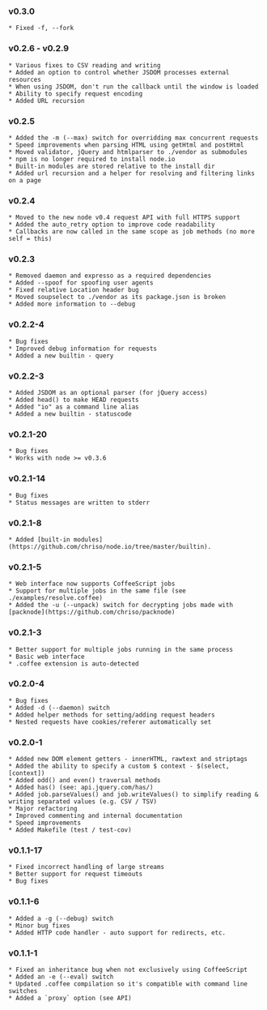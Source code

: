 ### v0.3.0
    * Fixed -f, --fork

### v0.2.6 - v0.2.9
    * Various fixes to CSV reading and writing
    * Added an option to control whether JSDOM processes external resources
    * When using JSDOM, don't run the callback until the window is loaded
    * Ability to specify request encoding
    * Added URL recursion

### v0.2.5
    * Added the -m (--max) switch for overridding max concurrent requests
    * Speed improvements when parsing HTML using getHtml and postHtml
    * Moved validator, jQuery and htmlparser to ./vendor as submodules
    * npm is no longer required to install node.io
    * Built-in modules are stored relative to the install dir
    * Added url recursion and a helper for resolving and filtering links on a page

### v0.2.4
    * Moved to the new node v0.4 request API with full HTTPS support
    * Added the auto_retry option to improve code readability
    * Callbacks are now called in the same scope as job methods (no more self = this)

### v0.2.3
    * Removed daemon and expresso as a required dependencies
    * Added --spoof for spoofing user agents
    * Fixed relative Location header bug
    * Moved soupselect to ./vendor as its package.json is broken
    * Added more information to --debug

### v0.2.2-4
    * Bug fixes
    * Improved debug information for requests
    * Added a new builtin - query

### v0.2.2-3
    * Added JSDOM as an optional parser (for jQuery access)
    * Added head() to make HEAD requests
    * Added "io" as a command line alias
    * Added a new builtin - statuscode

### v0.2.1-20
    * Bug fixes
    * Works with node >= v0.3.6

### v0.2.1-14
    * Bug fixes
    * Status messages are written to stderr

### v0.2.1-8
    * Added [built-in modules](https://github.com/chriso/node.io/tree/master/builtin).

### v0.2.1-5
    * Web interface now supports CoffeeScript jobs
    * Support for multiple jobs in the same file (see ./examples/resolve.coffee)
    * Added the -u (--unpack) switch for decrypting jobs made with [packnode](https://github.com/chriso/packnode)

### v0.2.1-3
    * Better support for multiple jobs running in the same process
    * Basic web interface
    * .coffee extension is auto-detected

### v0.2.0-4
    * Bug fixes
    * Added -d (--daemon) switch
    * Added helper methods for setting/adding request headers
    * Nested requests have cookies/referer automatically set

### v0.2.0-1
    * Added new DOM element getters - innerHTML, rawtext and striptags
    * Added the ability to specify a custom $ context - $(select, [context])
    * Added odd() and even() traversal methods
    * Added has() (see: api.jquery.com/has/)
    * Added job.parseValues() and job.writeValues() to simplify reading & writing separated values (e.g. CSV / TSV)
    * Major refactoring
    * Improved commenting and internal documentation
    * Speed improvements
    * Added Makefile (test / test-cov)

### v0.1.1-17
    * Fixed incorrect handling of large streams
    * Better support for request timeouts
    * Bug fixes

### v0.1.1-6
    * Added a -g (--debug) switch
    * Minor bug fixes
    * Added HTTP code handler - auto support for redirects, etc.

### v0.1.1-1
    * Fixed an inheritance bug when not exclusively using CoffeeScript
    * Added an -e (--eval) switch
    * Updated .coffee compilation so it's compatible with command line switches
    * Added a `proxy` option (see API)
